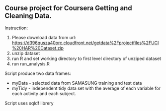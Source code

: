 Course project for Coursera Getting and Cleaning Data.
------------------------
Instruction:
  1. Please download data from url:
https://d396qusza40orc.cloudfront.net/getdata%2Fprojectfiles%2FUCI%20HAR%20Dataset.zip 
  2. unzip dataset
  3. run R and set working directory to first level directory of unziped dataset
  4. run run_analysis.R

Script produce two data frames: 
* myData - selected data from SAMASUNG training and test data 
* myTidy - independent tidy data set with the average of each variable for each activity and each subject. 

Script uses sqldf librery
